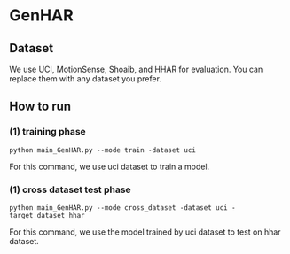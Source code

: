 # GenHAR

## Dataset
We use UCI, MotionSense, Shoaib, and HHAR for evaluation. You can replace them with any dataset you prefer. 

## How to run
### (1) training phase
```shell
python main_GenHAR.py --mode train -dataset uci
```
For this command, we use uci dataset to train a model.

### (1) cross dataset test phase
```shell
python main_GenHAR.py --mode cross_dataset -dataset uci -target_dataset hhar
```
For this command, we use the model trained by uci dataset to test on hhar dataset.

